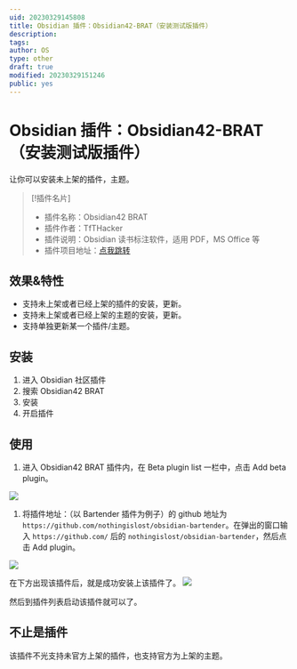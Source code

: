 ```yaml
---
uid: 20230329145808
title: Obsidian 插件：Obsidian42-BRAT（安装测试版插件）
description: 
tags: 
author: OS
type: other
draft: true
modified: 20230329151246
public: yes
---
```


# Obsidian 插件：Obsidian42-BRAT（安装测试版插件）

让你可以安装未上架的插件，主题。

> [!插件名片]
> - 插件名称：Obsidian42 BRAT
> - 插件作者：TfTHacker
> - 插件说明：Obsidian 读书标注软件，适用 PDF，MS Office 等
> - 插件项目地址：[点我跳转](<[https://github.com/TfTHacker/obsidian42-brat](https://github.com/TfTHacker/obsidian42-brat)>)

## 效果&特性

- 支持未上架或者已经上架的插件的安装，更新。
- 支持未上架或者已经上架的主题的安装，更新。
- 支持单独更新某一个插件/主题。

## 安装

1. 进入 Obsidian 社区插件
2. 搜索 Obsidian42 BRAT
3. 安装
4. 开启插件

## 使用

1. 进入 Obsidian42 BRAT 插件内，在 Beta plugin list 一栏中，点击 Add beta plugin。

![](https://s1.vika.cn/space/2023/03/15/308c2346da9645fb910157f5cffacc05)

1. 将插件地址：（以 Bartender 插件为例子）的 github 地址为 `https://github.com/nothingislost/obsidian-bartender`。在弹出的窗口输入 `https://github.com/` 后的 `nothingislost/obsidian-bartender`，然后点击 Add plugin。

![](https://s1.vika.cn/space/2023/03/15/7581f0275aca493faec5a1b9c052297b)

在下方出现该插件后，就是成功安装上该插件了。
![](https://s1.vika.cn/space/2023/03/15/7d0555796eb54448ba550763d4d5ecdc)

然后到插件列表启动该插件就可以了。

## 不止是插件

该插件不光支持未官方上架的插件，也支持官方为上架的主题。
